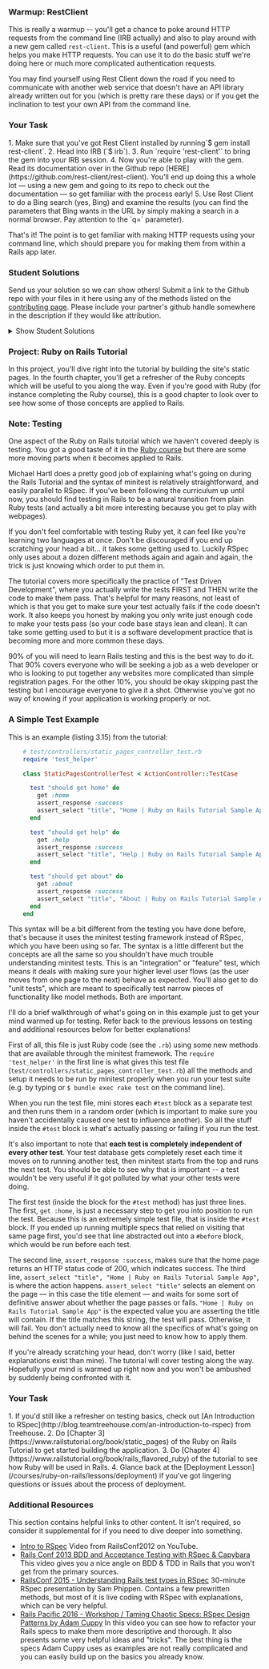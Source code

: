 ### Warmup: RestClient

This is really a warmup -- you'll get a chance to poke around HTTP requests from the command line (IRB actually) and also to play around with a new gem called `rest-client`.  This is a useful (and powerful) gem which helps you make HTTP requests.  You can use it to do the basic stuff we're doing here or much more complicated authentication requests.

You may find yourself using Rest Client down the road if you need to communicate with another web service that doesn't have an API library already written out for you (which is pretty rare these days) or if you get the inclination to test your own API from the command line.

### Your Task

<div class="lesson-content__panel" markdown="1">
1. Make sure that you've got Rest Client installed by running`$ gem install rest-client`.
2. Head into IRB (`$ irb`).
3. Run `require 'rest-client'` to bring the gem into your IRB session.
4. Now you're able to play with the gem.  Read its documentation over in the Github repo [HERE](https://github.com/rest-client/rest-client). You'll end up doing this a whole lot — using a new gem and going to its repo to check out the documentation — so get familiar with the process early!
5. Use Rest Client to do a Bing search (yes, Bing) and examine the results (you can find the parameters that Bing wants in the URL by simply making a search in a normal browser. Pay attention to the `q=` parameter).

That's it! The point is to get familiar with making HTTP requests using your command line, which should prepare you for making them from within a Rails app later.
</div>

### Student Solutions
Send us your solution so we can show others! Submit a link to the Github repo with your files in it here using any of the methods listed on the [contributing page](http://github.com/TheOdinProject/curriculum/blob/master/contributing.md).  Please include your partner's github handle somewhere in the description if they would like attribution.

<details markdown="block">
  <summary> Show Student Solutions </summary>

* Add your solution below this line!
* [Airi Chow's Solution](https://github.com/airi-14x/TheOdinProject-Rails/tree/master/warmup_restclient)
* [Kevin Vuong's Solution](https://github.com/fffear/bing_search)
* [Braxton Lemmon's solution](https://github.com/braxtonlemmon/rest-client-warmup)
* [Rudi Boshoff's solution](https://github.com/RudiBoshoff/rails-exercises/tree/master/rest-client)
* [Simon Tharby's solution](https://github.com/jinjagit/rest_client)
* [Jason McKee's Solution (with Regex to get results and links)](https://github.com/jttmckee/rest-client/tree/master)
* [Isil Donmez's solution](https://github.com/isildonmez/rest_client)
* [Maria Tikhonova's solution](https://github.com/MariaTikhonova/odin_rails/tree/master/rest_client)
* [Omar Moataz's solution](https://github.com/OmarMoataz/bing_console)
* [Andrew's solution](https://github.com/andrewr224/bing-search)
* [Dennis Cope's Solution](https://github.com/coped/restclient-warmup)
* [Jmooree30's solution](https://github.com/jmooree30/rest-client.git)
* [Kasey Z's solution](https://github.com/kasey-z/bing_search)
* [Jonathan Yiv's solution](https://github.com/JonathanYiv/rest_client)
* [Clayton Sweeten's solution](https://github.com/cjsweeten101/OdinProjects/tree/master/rest-client)
* [Nikolay Dyulgerov's solution](https://github.com/NicolayD/rest-client)
* [mindovermiles262's solution](https://github.com/mindovermiles262/rest-client)
* [holdercp's solution](https://github.com/holdercp/rest-client)
* [ToTenMilan's solution](https://github.com/ToTenMilan/the_odin_project/tree/master/rails/rest)
* [Orlando's solution](https://github.com/orlandodan14/Ruby-on-Rails/blob/master/rest-client.rb)
* [leosoaivan's solution](https://github.com/leosoaivan/TOP_rest-client)
* [Austin's solution](https://github.com/CouchofTomato/rest-client/blob/master/rest_client.rb)
* [zkay's solution](https://github.com/zkay/PersonalProjects/tree/master/Rest)
* [afshinator's solution](https://github.com/afshinator/playground/tree/master/RestPinger)
* [Jamie's solution](https://github.com/Jberczel/odin-projects/tree/master/rest_client)
* [Arman Ghassemi's solution](https://github.com/ArmanG/Rest-Client)
* [Dominik Stodolny's solution](https://github.com/dstodolny/rest_client)
* [Lara Finnegan's solution](https://github.com/lcf0285/rest-client/blob/master/google_search.rb)
* [Kevin Mulhern's solution](https://github.com/KevinMulhern/rest_client)
* [Filipe's solution](https://github.com/panceri/rest-client-demo)
* [Eduardo Frias' solution](https://github.com/feek1g/theodinproject/blob/master/RubyOnRails/restClient/rest_client.rb)
* [Querylous's Solution](https://github.com/querylous/ddgrest)
* [Matias Pan's solution](https://github.com/kriox26/odin_rails/tree/master/g_search)
* [Dan Hoying's solution](https://github.com/danhoying/rest_client_google_search)
* [andrewdbass' solution](https://github.com/andrewdbass/rest)
* [Aviv Levinsky's solution](https://github.com/pugsiman/Restclient_search/blob/master/search.rb)
* [Alex Tsiras' solution](https://github.com/arialblack14/rest_client)
* [srashidi's solution](https://github.com/srashidi/The_Odin_Project/blob/master/Ruby%20on%20Rails/Web_Refresher/google_search.rb)
* [Scott Bobbitt's solution](https://github.com/sco-bo/rest_client_gem)
* [Radi Totev's solution](https://github.com/raditotev/rest-tester)
* [Hassan Mahmoud's solution](https://github.com/HassanTC/RestClient)
* [Max Gallant's solution](https://github.com/mcgalcode/WebRefresher)
* [Arthur Vieira's solution](https://github.com/arthur-vieira/rest_client_gem_demo)
* [Sander Schepens's solution](https://github.com/schepens83/theodinproject.com/tree/master/rails/project4--params-with-restclient/rest-tester)
* [Fabricio Carrara's solution](https://github.com/fcarrara/rest_client)
* [Deepak's solution](https://github.com/Deepak5050/rest_client/blob/master/rest_client.rb)
* [djhart's solution](https://github.com/djhart/rest_client_ex)
* [Earth35's solution](https://github.com/Earth35/rest-client)
* [J-kaizen's solution](https://github.com/J-kaizen/TheOdinProject/tree/master/Rails/RestClient)
* [Shala Qweghen's solution](https://github.com/ShalaQweghen/web_refresher)
* [Jiazhi Guo's solution](https://github.com/jerrykuo7727/web_refresher)
* [DV's solution](https://github.com/dvislearning/rest_client)
* [at0micr3d's solution](https://github.com/at0micr3d/rest-client-session)
* [Jerry Gao's solution](https://github.com/blackwright/odin/tree/master/ruby_rest_client)
* [Tom Westerhout's solution](https://github.com/Westw00d/RestClient)
* [Sophia Wu's solution](https://github.com/SophiaLWu/RestClient)
* [Luján Fernaud's solution](https://github.com/lujanfernaud/ruby-rest-client)
* [Francisco Carlos's solution](https://github.com/fcarlosdev/the_odin_project/tree/master/rest_client)
* [Anistor86's solution](https://github.com/anistor86/RESTClient)
* [Oliver Curting's solution](https://github.com/Curting/rest-client)
* [Jeff Jubin's solution](https://github.com/jeff1st/rest_client)
* [Agon's solution](https://github.com/AgonIdrizi/RestClient_bingsearch)
* [Cody Buffaloe's solution](https://github.com/CodyLBuffaloe/Rest_Client_Example)
* [Areeba's solution](https://github.com/AREEBAISHTIAQ/rest-client/blob/master/rest-client.rb)
* [ParamagicDev's solution](https://github.com/ParamagicDev/rest_search)
* [Slaven's solution](https://github.com/Everdrought/stunning-memory/blob/master/RestClient/script.rb)
* [Nyaga Roy's solution](https://github.com/RoyNyaga/project_let-s_get_building_microverse)
</details>

### Project: Ruby on Rails Tutorial

In this project, you'll dive right into the tutorial by building the site's static pages.  In the fourth chapter, you'll get a refresher of the Ruby concepts which will be useful to you along the way.  Even if you're good with Ruby (for instance completing the Ruby course), this is a good chapter to look over to see how some of those concepts are applied to Rails.

### Note: Testing

One aspect of the Ruby on Rails tutorial which we haven't covered deeply is testing.  You got a good taste of it in the [Ruby course](/courses/ruby-programming/lessons/introduction-to-rspec) but there are some more moving parts when it becomes applied to Rails.

Michael Hartl does a pretty good job of explaining what's going on during the Rails Tutorial and the syntax of minitest is relatively straightforward, and easily parallel to RSpec.  If you've been following the curriculum up until now, you should find testing in Rails to be a natural transition from plain Ruby tests (and actually a bit more interesting because you get to play with webpages).

If you don't feel comfortable with testing Ruby yet, it can feel like you're learning two languages at once.  Don't be discouraged if you end up scratching your head a bit... it takes some getting used to.  Luckily RSpec only uses about a dozen different methods again and again and again, the trick is just knowing which order to put them in.

The tutorial covers more specifically the practice of "Test Driven Development", where you actually write the tests FIRST and THEN write the code to make them pass.  That's helpful for many reasons, not least of which is that you get to make sure your test actually fails if the code doesn't work.  It also keeps you honest by making you only write just enough code to make your tests pass (so your code base stays lean and clean).  It can take some getting used to but it is a software development practice that is becoming more and more common these days.

90% of you will need to learn Rails testing and this is the best way to do it.  That 90% covers everyone who will be seeking a job as a web developer or who is looking to put together any websites more complicated than simple registration pages.  For the other 10%, you should be okay skipping past the testing but I encourage everyone to give it a shot.  Otherwise you've got no way of knowing if your application is working properly or not.

### A Simple Test Example

This is an example (listing 3.15) from the tutorial:

~~~ruby
    # test/controllers/static_pages_controller_test.rb
    require 'test_helper'

    class StaticPagesControllerTest < ActionController::TestCase

      test "should get home" do
        get :home
        assert_response :success
        assert_select "title", "Home | Ruby on Rails Tutorial Sample App"
      end

      test "should get help" do
        get :help
        assert_response :success
        assert_select "title", "Help | Ruby on Rails Tutorial Sample App"
      end

      test "should get about" do
        get :about
        assert_response :success
        assert_select "title", "About | Ruby on Rails Tutorial Sample App"
      end
    end
~~~

This syntax will be a bit different from the testing you have done before, that's because it uses the minitest testing framework instead of RSpec, which you have been using so far. The syntax is a little different but the concepts are all the same so you shouldn't have much trouble understanding minitest tests. This is an "integration" or "feature" test, which means it deals with making sure your higher level user flows (as the user moves from one page to the next) behave as expected.  You'll also get to do "unit tests", which are meant to specifically test narrow pieces of functionality like model methods.  Both are important.

I'll do a brief walkthrough of what's going on in this example just to get your mind warmed up for testing.  Refer back to the previous lessons on testing and additional resources below for better explanations!

First of all, this file is just Ruby code (see the `.rb`) using some new methods that are available through the minitest framework. The `require 'test_helper'` in the first line is what gives this test file (`test/controllers/static_pages_controller_test.rb`) all the methods and setup it needs to be run by minitest properly when you run your test suite (e.g. by typing or `$ bundle exec rake test` on the command line).

When you run the test file, mini stores each `#test` block as a separate test and then runs them in a random order (which is important to make sure you haven't accidentally caused one test to influence another).  So all the stuff inside the `#test` block is what's actually passing or failing if you run the test.

It's also important to note that **each test is completely independent of every other test**.  Your test database gets completely reset each time it moves on to running another test, then minitest starts from the top and runs the next test.  You should be able to see why that is important -- a test wouldn't be very useful if it got polluted by what your other tests were doing.

The first test (inside the block for the `#test` method) has just three lines.  The first, `get :home`, is just a necessary step to get you into position to run the test.  Because this is an extremely simple test file, that is inside the `#test` block.  If you ended up running multiple specs that relied on visiting that same page first, you'd see that line abstracted out into a `#before` block, which would be run before each test.

The second line, `assert_response :success`, makes sure that the home page returns an HTTP status code of 200, which indicates success. The third line, `assert_select "title", "Home | Ruby on Rails Tutorial Sample App"`, is where the action happens.  `assert_select "title"` selects an element on the page — in this case the title element — and waits for some sort of definitive answer about whether the page passes or fails. `"Home | Ruby on Rails Tutorial Sample App"` is the expected value you are asserting the title will contain. If the title matches this string, the test will pass. Otherwise, it will fail. You don't actually need to know all the specifics of what's going on behind the scenes for a while; you just need to know how to apply them.

If you're already scratching your head, don't worry (like I said, better explanations exist than mine). The tutorial will cover testing along the way. Hopefully your mind is warmed up right now and you won't be ambushed by suddenly being confronted with it.

### Your Task

<div class="lesson-content__panel" markdown="1">
1. If you'd still like a refresher on testing basics, check out [An Introduction to RSpec](http://blog.teamtreehouse.com/an-introduction-to-rspec) from Treehouse.
2. Do [Chapter 3](https://www.railstutorial.org/book/static_pages) of the Ruby on Rails Tutorial to get started building the application.
3. Do [Chapter 4](https://www.railstutorial.org/book/rails_flavored_ruby) of the tutorial to see how Ruby will be used in Rails.
4. Glance back at the [Deployment Lesson](/courses/ruby-on-rails/lessons/deployment) if you've got lingering questions or issues about the process of deployment.
</div>

### Additional Resources
This section contains helpful links to other content. It isn't required, so consider it supplemental for if you need to dive deeper into something.


* [Intro to RSpec](http://www.youtube.com/watch?v=aYXAWgSA5Kw) Video from RailsConf2012 on YouTube.
* [Rails Conf 2013 BDD and Acceptance Testing with RSpec & Capybara](https://www.youtube.com/watch?v=BG_DDUD4M9E) This video gives you a nice angle on BDD & TDD in Rails that you won't get from the primary sources.
* [RailsConf 2015 - Understanding Rails test types in RSpec](https://www.youtube.com/watch?v=SOi_1reKn8M) 30-minute RSpec presentation by Sam Phippen. Contains a few prewritten methods, but most of it is live coding with RSpec with explanations, which can be very helpful.
* [Rails Pacific 2016 - Workshop / Taming Chaotic Specs: RSpec Design Patterns by Adam Cuppy](https://www.youtube.com/watch?v=KjENZNjRCWM) In this video you can see how to refactor your Rails specs to make them more descriptive and thorough. It also presents some very helpful ideas and "tricks". The best thing is the specs Adam Cuppy uses as examples are not really complicated and you can easily build up on the basics you already know.
